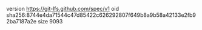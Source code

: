 version https://git-lfs.github.com/spec/v1
oid sha256:8744e4da71544c47d85422c626292807f649b8a9b58a42133e2fb92ba7187a2e
size 9093
